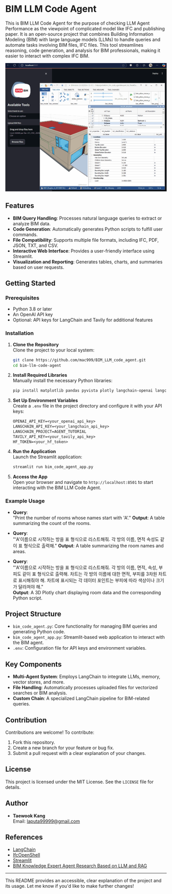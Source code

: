 # BIM LLM Code Agent

This is BIM LLM Code Agent for the purpose of checking LLM Agent Performance as the viewpoint of complicated model like IFC and publishing paper. It is an open-source project that combines Building Information Modeling (BIM) with large language models (LLMs) to handle queries and automate tasks involving BIM files, IFC files. This tool streamlines reasoning, code generation, and analysis for BIM professionals, making it easier to interact with complex IFC BIM.
<div style="text-align: center;">
<img src="https://github.com/mac999/BIM_LLM_code_agent/blob/main/doc/img1.gif" height="400">
</div>


## Features

- **BIM Query Handling**: Processes natural language queries to extract or analyze BIM data.
- **Code Generation**: Automatically generates Python scripts to fulfill user commands.
- **File Compatibility**: Supports multiple file formats, including IFC, PDF, JSON, TXT, and CSV.
- **Interactive Web Interface**: Provides a user-friendly interface using Streamlit.
- **Visualization and Reporting**: Generates tables, charts, and summaries based on user requests.

## Getting Started

### Prerequisites

- Python 3.8 or later
- An OpenAI API key
- Optional: API keys for LangChain and Tavily for additional features

### Installation

1. **Clone the Repository**  
   Clone the project to your local system:
   ```bash
   git clone https://github.com/mac999/BIM_LLM_code_agent.git
   cd bim-llm-code-agent
   ```

2. **Install Required Libraries**  
   Manually install the necessary Python libraries:
   ```bash
   pip install matplotlib pandas pyvista plotly langchain-openai langchain-core langchain-community streamlit ifcopenshell
   ```

3. **Set Up Environment Variables**  
   Create a `.env` file in the project directory and configure it with your API keys:
   ```plaintext
   OPENAI_API_KEY=<your_openai_api_key>
   LANGCHAIN_API_KEY=<your_langchain_api_key>
   LANGCHAIN_PROJECT=AGENT_TUTORIAL
   TAVILY_API_KEY=<your_tavily_api_key>
   HF_TOKEN=<your_hf_token>
   ```

4. **Run the Application**  
   Launch the Streamlit application:
   ```bash
   streamlit run bim_code_agent_app.py
   ```

5. **Access the App**  
   Open your browser and navigate to `http://localhost:8501` to start interacting with the BIM LLM Code Agent.

### Example Usage

- **Query**:  
  "Print the number of rooms whose names start with 'A'."
  **Output**: A table summarizing the count of the rooms.

- **Query**:  
  "'A'이름으로 시작하는 방을 표 형식으로 리스트해줘. 각 방의 이름, 면적 속성도 같이 표 형식으로 출력해."
  **Output**: A table summarizing the room names and areas.

- **Query**:  
  "'A'이름으로 시작하는 방을 표 형식으로 리스트해줘. 각 방의 이름, 면적, 속성, 부피도 같이 표 형식으로 출력해. 차트는 각 방의 이름에 대한 면적, 부피를 3차원 차트로 표시해줘야 해. 차트에 표시되는 각 데이터 포인트는 부피에 따라 색상이나 크기가 달라져야 해."  
  **Output**: A 3D Plotly chart displaying room data and the corresponding Python script.

## Project Structure

- `bim_code_agent.py`: Core functionality for managing BIM queries and generating Python code.
- `bim_code_agent_app.py`: Streamlit-based web application to interact with the BIM agent.
- `.env`: Configuration file for API keys and environment variables.

## Key Components

- **Multi-Agent System**: Employs LangChain to integrate LLMs, memory, vector stores, and more.
- **File Handling**: Automatically processes uploaded files for vectorized searches or BIM analysis.
- **Custom Chain**: A specialized LangChain pipeline for BIM-related queries.

## Contribution

Contributions are welcome! To contribute:
1. Fork this repository.
2. Create a new branch for your feature or bug fix.
3. Submit a pull request with a clear explanation of your changes.

## License

This project is licensed under the MIT License. See the `LICENSE` file for details.

## Author

- **Taewook Kang**  
  Email: [laputa99999@gmail.com](mailto:laputa99999@gmail.com)

## References

- [LangChain](https://www.langchain.com/)
- [IfcOpenShell](http://ifcopenshell.org/)
- [Streamlit](https://streamlit.io/)
- [BIM Knowledge Expert Agent Research Based on LLM and RAG](https://www.kci.go.kr/kciportal/ci/sereArticleSearch/ciSereArtiView.kci?sereArticleSearchBean.artiId=ART003125522)

---

This README provides an accessible, clear explanation of the project and its usage. Let me know if you'd like to make further changes!
